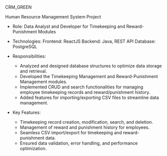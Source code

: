 CRM_GREEN

Human Resource Management System Project

- Role: Data Analyst and Developer for Timekeeping and Reward-Punishment Modules
  
- Technologies:
  Frontend: ReactJS
  Backend: Java, REST API
  Database: PostgreSQL
  
- Responsibilities:
  + Analyzed and designed database structures to optimize data storage and retrieval.
  + Developed the Timekeeping Management and Reward-Punishment Management modules.
  + Implemented CRUD and search functionalities for managing employee timekeeping records and reward/punishment history.
  + Added features for importing/exporting CSV files to streamline data management.
    
- Key Features:
  + Timekeeping record creation, modification, search, and deletion.
  + Management of reward and punishment history for employees.
  + Seamless CSV import/export for timekeeping and reward-punishment data.
  + Ensured data validation, error handling, and performance optimization.
